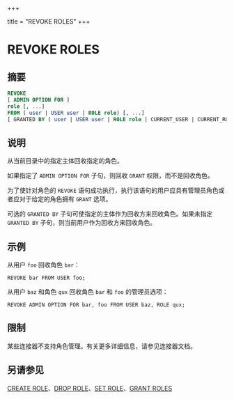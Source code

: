 +++

title = "REVOKE ROLES"
+++

# REVOKE ROLES

## 摘要

``` sql
REVOKE
[ ADMIN OPTION FOR ]
role [, ...]
FROM ( user | USER user | ROLE role) [, ...]
[ GRANTED BY ( user | USER user | ROLE role | CURRENT_USER | CURRENT_ROLE ) ]
```

## 说明

从当前目录中的指定主体回收指定的角色。

如果指定了 `ADMIN OPTION FOR` 子句，则回收 `GRANT` 权限，而不是回收角色。

为了使针对角色的 `REVOKE` 语句成功执行，执行该语句的用户应具有管理员角色或者应对于给定的角色拥有 `GRANT` 选项。

可选的 `GRANTED BY` 子句可使指定的主体作为回收方来回收角色。如果未指定 `GRANTED BY` 子句，则当前用户作为回收方来回收角色。

## 示例

从用户 `foo` 回收角色 `bar`：

    REVOKE bar FROM USER foo;

从用户 `baz` 和角色 `qux` 回收角色 `bar` 和 `foo` 的管理员选项：

    REVOKE ADMIN OPTION FOR bar, foo FROM USER baz, ROLE qux;

## 限制

某些连接器不支持角色管理。有关更多详细信息，请参见连接器文档。

## 另请参见

[CREATE ROLE](./create-role.md)、[DROP ROLE](./drop-role.md)、[SET ROLE](./set-role.md)、[GRANT ROLES](./grant-roles.md)